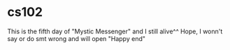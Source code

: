 # cs102

This is the fifth day of "Mystic Messenger" and I still alive^^
Hope, I wonn't say or do smt wrong and will open "Happy end"
